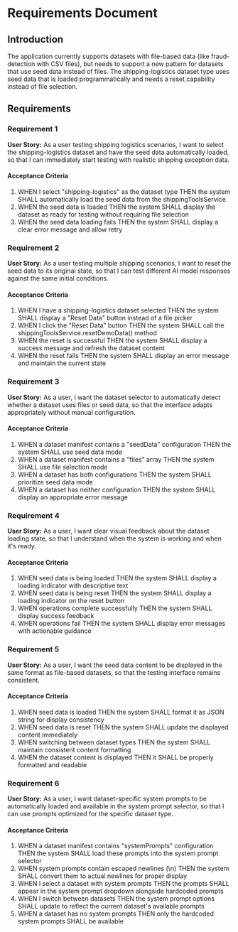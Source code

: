 # Requirements Document

## Introduction

The application currently supports datasets with file-based data (like fraud-detection with CSV files), but needs to support a new pattern for datasets that use seed data instead of files. The shipping-logistics dataset type uses seed data that is loaded programmatically and needs a reset capability instead of file selection.

## Requirements

### Requirement 1

**User Story:** As a user testing shipping logistics scenarios, I want to select the shipping-logistics dataset and have the seed data automatically loaded, so that I can immediately start testing with realistic shipping exception data.

#### Acceptance Criteria

1. WHEN I select "shipping-logistics" as the dataset type THEN the system SHALL automatically load the seed data from the shippingToolsService
2. WHEN the seed data is loaded THEN the system SHALL display the dataset as ready for testing without requiring file selection
3. WHEN the seed data loading fails THEN the system SHALL display a clear error message and allow retry

### Requirement 2

**User Story:** As a user testing multiple shipping scenarios, I want to reset the seed data to its original state, so that I can test different AI model responses against the same initial conditions.

#### Acceptance Criteria

1. WHEN I have a shipping-logistics dataset selected THEN the system SHALL display a "Reset Data" button instead of a file picker
2. WHEN I click the "Reset Data" button THEN the system SHALL call the shippingToolsService.resetDemoData() method
3. WHEN the reset is successful THEN the system SHALL display a success message and refresh the dataset content
4. WHEN the reset fails THEN the system SHALL display an error message and maintain the current state

### Requirement 3

**User Story:** As a user, I want the dataset selector to automatically detect whether a dataset uses files or seed data, so that the interface adapts appropriately without manual configuration.

#### Acceptance Criteria

1. WHEN a dataset manifest contains a "seedData" configuration THEN the system SHALL use seed data mode
2. WHEN a dataset manifest contains a "files" array THEN the system SHALL use file selection mode
3. WHEN a dataset has both configurations THEN the system SHALL prioritize seed data mode
4. WHEN a dataset has neither configuration THEN the system SHALL display an appropriate error message

### Requirement 4

**User Story:** As a user, I want clear visual feedback about the dataset loading state, so that I understand when the system is working and when it's ready.

#### Acceptance Criteria

1. WHEN seed data is being loaded THEN the system SHALL display a loading indicator with descriptive text
2. WHEN seed data is being reset THEN the system SHALL display a loading indicator on the reset button
3. WHEN operations complete successfully THEN the system SHALL display success feedback
4. WHEN operations fail THEN the system SHALL display error messages with actionable guidance

### Requirement 5

**User Story:** As a user, I want the seed data content to be displayed in the same format as file-based datasets, so that the testing interface remains consistent.

#### Acceptance Criteria

1. WHEN seed data is loaded THEN the system SHALL format it as JSON string for display consistency
2. WHEN seed data is reset THEN the system SHALL update the displayed content immediately
3. WHEN switching between dataset types THEN the system SHALL maintain consistent content formatting
4. WHEN the dataset content is displayed THEN it SHALL be properly formatted and readable

### Requirement 6

**User Story:** As a user, I want dataset-specific system prompts to be automatically loaded and available in the system prompt selector, so that I can use prompts optimized for the specific dataset type.

#### Acceptance Criteria

1. WHEN a dataset manifest contains "systemPrompts" configuration THEN the system SHALL load these prompts into the system prompt selector
2. WHEN system prompts contain escaped newlines (\\n) THEN the system SHALL convert them to actual newlines for proper display
3. WHEN I select a dataset with system prompts THEN the prompts SHALL appear in the system prompt dropdown alongside hardcoded prompts
4. WHEN I switch between datasets THEN the system prompt options SHALL update to reflect the current dataset's available prompts
5. WHEN a dataset has no system prompts THEN only the hardcoded system prompts SHALL be available

